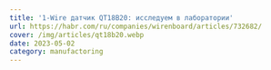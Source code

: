 ```yaml
---
title: '1-Wire датчик QT18B20: исследуем в лаборатории'
url: https://habr.com/ru/companies/wirenboard/articles/732682/
cover: /img/articles/qt18b20.webp
date: 2023-05-02
category: manufactoring
---
```

